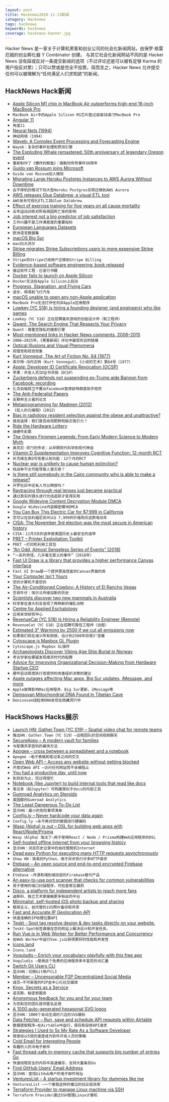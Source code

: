 ```yaml
---
layout: post
title: Hacknews2020-11-13新闻
category: Hacknews
tags: hacknews
keywords: hacknews
coverage: hacknews-banner.jpg
---
```


Hacker News 是一家关于计算机黑客和创业公司的社会化新闻网站，由保罗·格雷厄姆的创业孵化器 Y Combinator 创建。
与其它社会化新闻网站不同的是 Hacker News 没有踩或反对一条提交新闻的选项（不过评论还是可以被有足够 Karma 的用户投反对票）；只可以赞或是完全不投票。简而言之，Hacker News 允许提交任何可以被理解为“任何满足人们求知欲”的新闻。

## HackNews Hack新闻


- [Apple Silicon M1 chip in MacBook Air outperforms high-end 16-inch MacBook Pro](https://www.macrumors.com/2020/11/11/m1-macbook-air-first-benchmark/)
- `MacBook Air中的Apple Silicon M1芯片胜过高端16英寸MacBook Pro`
- [Angular 11](https://blog.angular.io/version-11-of-angular-now-available-74721b7952f7)
- `角度11`
- [Neural Nets (1994)](https://www.teamten.com/lawrence/writings/plan02.html)
- `神经网络（1994）`
- [Wayeb: A Complex Event Processing and Forecasting Engine](https://github.com/ElAlev/Wayeb)
- `Wayeb：复杂的事件处理和预测引擎`
- [The Exploding Whale remastered: 50th anniversary of legendary Oregon event](https://katu.com/news/local/the-exploding-whale-50th-anniversary-of-legendary-oregon-event)
- `重新制作了《爆炸的鲸鱼》：俄勒冈传奇事件50周年`
- [Guido van Rossum joins Microsoft](https://twitter.com/gvanrossum/status/1326932991566700549)
- `Guido van Rossum加入微软`
- [Migrating Large Heroku Postgres Instances to AWS Aurora Without Downtime](https://thecodinginterface.com/blog/heroku-postgres-migration-to-aurora/)
- `在不停机的情况下将大型Heroku Postgres实例迁移到AWS Aurora`
- [AWS releases Glue Databrew, a visual ETL tool](https://aws.amazon.com/glue/features/databrew/)
- `AWS发布可视化ETL工具Glue Databrew`
- [Effect of exercise training for five years on all cause mortality](https://www.bmj.com/content/371/bmj.m3485)
- `五年运动训练对所有病因死亡率的影响`
- [Job interest not a big predictor of job satisfaction](https://uh.edu/news-events/stories/2020/november-2020/11112020-kevin-hoff-interest-job-satisfaction.php)
- `工作兴趣不是工作满意度的重要指标`
- [European Languages Datasets](https://www.european-language-grid.eu/)
- `欧洲语言数据集`
- [macOS Big Sur](https://www.apple.com/newsroom/2020/11/macos-big-sur-is-here/)
- `macOS大苏尔`
- [Stripe migrates Stripe Subscriptions users to more expensive Stripe Billing](https://stripe.com/billing)
- `Stripe将Stripe订阅用户迁移到Stripe Billing`
- [Evidence-based software engineering: book released](http://shape-of-code.coding-guidelines.com/2020/11/08/evidence-based-software-engineering-book-released/)
- `循证软件工程：已发行书籍`
- [Docker fails to launch on Apple Silicon](https://github.com/docker/for-mac/issues/4733)
- `Docker无法在Apple Silicon上启动`
- [Progress, Stagnation, and Flying Cars](https://rootsofprogress.org/where-is-my-flying-car)
- `进步，停滞和飞行汽车`
- [macOS unable to open any non-Apple application](https://twitter.com/lapcatsoftware/status/1326990296412991489)
- `MacBook Pro无法打开任何非Apple应用程序`
- [Lowkey (YC S18) is hiring a founding designer (and engineers) who like games](https://www.notion.so/Lowkey-Job-Board-39a26c1b4a00493fadc26249185df748)
- `Lowkey（YC S18）正在招聘喜欢游戏的创始设计师（和工程师）`
- [Qwant: The Search Engine That Respects Your Privacy](https://www.qwant.com/)
- `Qwant：尊重您隐私的搜索引擎`
- [Most-mentioned links in Hacker News comments, 2006–2015](https://github.com/antontarasenko/smq/blob/master/reports/hackernews-links-in-comments.md)
- `2006–2015年，《黑客新闻》评论中最受欢迎的链接`
- [Optical Illusions and Visual Phenomena](https://michaelbach.de/ot/)
- `视错觉和视觉现象`
- [Kurt Vonnegut, The Art of Fiction No. 64 (1977)](https://www.theparisreview.org/interviews/3605/the-art-of-fiction-no-64-kurt-vonnegut)
- `库尔特·冯内古特（Kurt Vonnegut），《小说的艺术》第64号（1977）`
- [Apple: Developer ID Certificate Revocation (OCSP)](https://lapcatsoftware.com/articles/revocation.html?hn)
- `苹果：开发人员ID证书吊销（OCSP）`
- [Zuckerberg defends not suspending ex-Trump aide Bannon from Facebook: recording](https://www.reuters.com/article/us-usa-election-facebook-idUSKBN27S35P)
- `扎克伯格捍卫不要从Facebook暂停前特朗普助手班农`
- [The Anti-Federalist Papers](http://resources.utulsa.edu/law/classes/rice/Constitutional/AntiFederalist/antifed.htm)
- `反联邦主义者的论文`
- [Metaprogramming for Madmen (2012)](https://fgiesen.wordpress.com/2012/04/08/metaprogramming-for-madmen/)
- `《狂人的元编程》（2012）`
- [Bias in radiology resident selection against the obese and unattractive?](https://journals.lww.com/academicmedicine/fulltext/2019/11000/bias_in_radiology_resident_selection__do_we.41.aspx)
- `居民选择：我们是否歧视肥胖和缺乏吸引力？`
- [Ride the Hardware Lottery](https://pagestlabs.substack.com/p/ride-the-hardware-lottery)
- `骑硬件彩票`
- [The Orkney Finnmen Legends: From Early Modern Science to Modern Myth](https://publicdomainreview.org/essay/the-orkney-finnmen-legends/)
- `奥克尼·芬门的传说：从早期现代科学到现代神话`
- [Vitamin D Supplementation Improves Cognitive Function: 12-month RCT](https://pubmed.ncbi.nlm.nih.gov/33164936/)
- `补充维生素D可改善认知功能：12个月的RCT`
- [Nuclear war is unlikely to cause human extinction?](https://www.lesswrong.com/posts/sT6NxFxso6Z9xjS7o/nuclear-war-is-unlikely-to-cause-human-extinction)
- `核战争不太可能导致人类灭绝？`
- [Is there still somebody in the Cairo community who is able to make a release?](https://lists.cairographics.org/archives/cairo/2020-November/029080.html)
- `开罗社区中还有人可以释放吗？`
- [Raytracing through real lenses just became practical](http://www.lentil.xyz)
- `通过真实的镜头进行光线追踪才变得实用`
- [Google Widevine Content Decryption Module DMCA](https://github.com/github/dmca/blob/master/2020/11/2020-11-09-Google.md)
- `Google Widevine内容解密模块DMCA`
- [You Can Buy This Electric Car for $7,999 in California](https://singularityhub.com/2020/11/12/you-can-buy-this-electric-car-for-7999-in-california/)
- `您可以在加利福尼亚州以$ 7,999的价格购买这款电动车`
- [CISA: The November 3rd election was the most secure in American history](https://www.cisa.gov/news/2020/11/12/joint-statement-elections-infrastructure-government-coordinating-council-election)
- `CISA：11月3日的选举是美国历史上最安全的选举`
- [PRET – Printer Exploitation Toolkit](https://github.com/RUB-NDS/PRET)
- `PRET –打印机利用工具包`
- [“An Odd, Almost Senseless Series of Events” (2018)](https://www.themarshallproject.org/2018/06/24/an-odd-almost-senseless-series-of-events?ref=hp-1-111)
- `“一系列奇怪，几乎毫无意义的事件”（2018年）`
- [Fast UI Draw is a library that provides a higher performance Canvas interface](https://github.com/intel/fastuidraw)
- `Fast UI Draw是一个提供更高性能的Canvas界面的库`
- [Your Computer Isn't Yours](https://sneak.berlin/20201112/your-computer-isnt-yours/)
- `您的计算机不是您的`
- [The Air-Conditioned Cowboy: A History of El Rancho Vegas](https://thereader.mitpress.mit.edu/the-air-conditioned-cowboy-el-rancho/)
- `空调牛仔：埃尔兰乔维加斯的历史`
- [Scientists discover two new mammals in Australia](https://www.cnet.com/news/scientists-discover-two-new-mammals-in-australia/#ftag=CAD-09-10aai5b)
- `科学家在澳大利亚发现了两种新的哺乳动物`
- [Centre for Applied Eschatology](https://www.appliedeschatology.com)
- `应用末世研究中心`
- [RevenueCat (YC S18) Is Hiring a Reliability Engineer (Remote)](https://jobs.lever.co/revenuecat/dca0930f-c5a8-4309-b339-1fc72a753996)
- `RevenueCat（YC S18）正在招聘可靠性工程师（远程）`
- [Estimated 3° Warming by 2500 if we cut all emissions now](https://www.nature.com/articles/s41598-020-75481-z)
- `如果我们现在减少所有排放，估计到2500年将使3°变暖`
- [Cytoscape.js Mapbox GL Plugin](https://github.com/zakjan/cytoscape-mapbox-gl)
- `Cytoscape.js Mapbox GL插件`
- [Archaeologists Discover Viking Age Ship Burial in Norway](https://www.nytimes.com/2020/11/11/world/europe/viking-discovery.html)
- `考古学家在挪威发现维京时代的船葬`
- [Advice for Improving Organizational Decision-Making from Hardware Startup CEO](https://medium.com/morozko-method/to-make-better-decisions-40bbf57fe46)
- `硬件启动首席执行官提供的改善组织决策的建议`
- [Apple outages affecting Mac apps, Big Sur updates, iMessage, and more](https://9to5mac.com/2020/11/12/apple-widespread-outages-big-sur-downloads-catalina-imessage/)
- `Apple故障影响Mac应用程序，Big Sur更新，iMessage等`
- [Denisovan Mitochondrial DNA Found in Tibetan Cave](http://www.sci-news.com/othersciences/anthropology/denisovan-mitochondrial-dna-baishiya-karst-cave-09010.html)
- `Denisovan线粒体DNA发现在西藏洞穴中`


## HackShows Hacks展示

- [Launch HN: Gather.Town (YC S19) – Spatial video chat for remote teams](https://gather.town/?ref=hn)
- `推出HN：Gather.Town（YC S19）–远程团队的空间视频聊天`
- [ SecureAppy – A modern vault for families](https://www.secureappy.com/)
- `与配偶共享密码的最快方法`
- [ Apogee – cross between a spreadsheet and a notebook](https://www.apogeejs.com)
- `Apogee –电子表格和笔记本之间的交叉`
- [ Open Web API – Access any website without getting blocked](https://openwebapi.com)
- `开放式Web API –访问任何网站而不会被阻止`
- [ You had a productive day, until now](https://thesharkle.netlify.app/)
- `到目前为止，您过得很忙`
- [ Notebook (like Jupyter) to build internal tools that read like docs](https://include.ai)
- `笔记本（如Jupyter）可构建类似于docs的内部工具`
- [ Gumroad Analytics on Steroids](https://fullstats.io/)
- `类固醇的Gumroad Analytics`
- [ The Least Dangerous To-Do List](https://theleastdangeroustodolist.com)
- `显示HN：最小的危险事项清单`
- [ Config.ly – Never hardcode your data again](https://www.config.ly)
- `Config.ly –永不再对您的数据进行硬编码`
- [ Wasp (Alpha) is out – DSL for building web apps with React/Node/Prisma](https://wasp-lang.dev/)
- `Wasp（Alpha）淘汰了–用于使用React / Node / Prisma构建Web应用程序的DSL`
- [ Self-hosted offline Internet from your browsing history](https://github.com/c9fe/22120.git)
- `显示HN：浏览历史记录中的自托管脱机Internet`
- [ Dead easy Python for executing many HTTP requests asynchronously](https://github.com/joshlk/many_requests)
- `Show HN：简易的Python，用于异步执行许多HTTP请求`
- [ Etebase – An open source and end-to-end encrypted Firebase alternative](https://www.etebase.com/?r=hn)
- `Etebase –开源和端到端加密的Firebase替代产品`
- [ An easy-to-use port scanner that checks for common vulnerabilities](https://github.com/slymax/portscan)
- `易于使用的端口扫描程序，可检查常见漏洞`
- [ Disco, a platform for independent artists to reach more fans](item?id=25062037)
- `迪斯科，独立艺术家接触更多粉丝的平台`
- [ Minimalist, self-hosted iOS photo backup and sharing](https://github.com/hamikm/sumu-backup)
- `极简主义，自托管的iOS照片备份和共享`
- [ Fast and Accurate IP Geolocation API](https://astroip.co)
- `快速准确的IP地理位置API`
- [ Teskt - Spot tag resolve design & dev tasks directly on your website.](https://teskt.com/)
- `Teskt-Spot标签直接在您的网站上解决设计和开发任务。`
- [ Run Vue.js in Web Worker for Better Performance and Concurrency](https://github.com/niutech/vue-in-web-worker)
- `在Web Worker中运行Vue.js以获得更好的性能和并发性`
- [ Icons.land](https://icons.land)
- `Icons.land`
- [ Voquludis – Enrich your vocabulary playfully with this free app](https://voquludis.app/)
- `Voquludis –使用这个免费的应用程序来丰富您的词汇量`
- [ Switch Git Users CLI](https://github.com/geongeorge/Git-User-Switch)
- `显示HN：切换Git用户CLI`
- [ Member – Uncensorable P2P Decentralized Social Media](https://member.cash/)
- `成员–不可审查的P2P去中心化社交媒体`
- [ Knox, Secrets as a Service](https://knox-app.com/)
- `诺克斯，秘密即服务`
- [ Anonymous feedback for you and for your team](https://feedfeedback.com/)
- `为您和您的团队提供匿名反馈`
- [ A 1000 auto-generated hexagonal SVG logos](https://dosycorp.gitlab.io/dosylogo/?v923418754891239875624v1)
- `显示HN：1000个自动生成的六边形SVG徽标`
- [ Data Fetcher – Run, save and schedule API requests within Airtable](https://datafetcher.io/)
- `数据提取程序–在Airtable中运行，保存和安排API请求`
- [ Strategies I Used to 5x My Rate As a Software Developer](https://devcareer.elliotbonneville.com/)
- `我曾经以5倍的速度成为软件开发人员的策略`
- [ Cold Email for Interesting People](https://philipkiely.com/cefip/)
- `有趣的人的冷电子邮件`
- [ Fast thread-safe in-memory cache that supports big number of entries Go](https://github.com/ziyasal/distrox)
- `快速线程安全的内存中高速缓存，支持大量条目Go`
- [ Find GitHub Users' Email Address](https://github.com/jemmaissroff/find_github_email)
- `显示HN：查找GitHub用户的电子邮件地址`
- [ VenturesList – A startup investment library for dummies like me](https://ventureslist.com/)
- `VenturesList –一个像我这样的傻瓜的创业投资库`
- [ Terraform Provider to manage Linux machine via SSH](https://registry.terraform.io/providers/TelkomIndonesia/linux/latest/docs)
- `Terraform Provider通过SSH管理Linux计算机`

